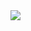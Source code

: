 <img src="https://capsule-render.vercel.app/api?type=waving&color=0:84fab0,100:8fd3f4&height=140&section=header&text=Hello%20I'm%20soomin&fontSize=85&animation=fadeIn"/>

